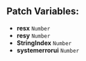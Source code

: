 ## Patch Variables:

* __resx__ ```Number```
* __resy__ ```Number```
* __StringIndex__ ```Number```
* __systemerrorui__ ```Number```

